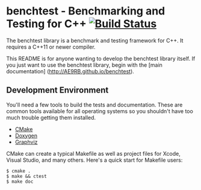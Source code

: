 # benchtest - Benchmarking and Testing for C++ [![Build Status](https://travis-ci.org/AE9RB/benchtest.png?branch=master)](https://travis-ci.org/AE9RB/benchtest)

The benchtest library is a benchmark and testing framework for C++.
It requires a C++11 or newer compiler.

This README is for anyone wanting to develop the benchtest library itself.
If you just want to use the benchtest library, begin with the [main documentation]
(http://AE9RB.github.io/benchtest).

## Development Environment

You'll need a few tools to build the tests and documentation. These are
common tools available for all operating systems so you shouldn't have
too much trouble getting them installed.

 * [CMake](http://www.cmake.org)
 * [Doxygen](http://www.doxygen.org)
 * [Graphviz](http://www.graphviz.org)

CMake can create a typical Makefile as well as project files for Xcode,
Visual Studio, and many others. Here's a quick start for Makefile users:

```
$ cmake .
$ make && ctest
$ make doc
```
